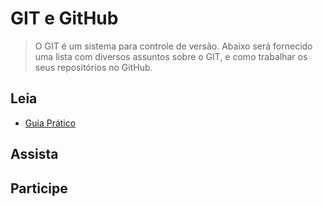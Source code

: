 # GIT e GitHub

> O GIT é um sistema para controle de versão. Abaixo será fornecido uma lista com diversos assuntos sobre o GIT, e como trabalhar os seus repositórios no GitHub.

## Leia
* [Guia Prático](http://rogerdudler.github.io/git-guide/index.pt_BR.html)

## Assista

## Participe